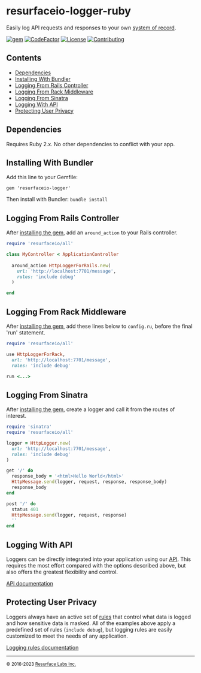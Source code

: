 # resurfaceio-logger-ruby
Easily log API requests and responses to your own <a href="https://resurface.io">system of record</a>.

[![gem](https://badge.fury.io/rb/resurfaceio-logger.svg)](https://badge.fury.io/rb/resurfaceio-logger)
[![CodeFactor](https://www.codefactor.io/repository/github/resurfaceio/logger-ruby/badge)](https://www.codefactor.io/repository/github/resurfaceio/logger-ruby)
[![License](https://img.shields.io/github/license/resurfaceio/logger-ruby)](https://github.com/resurfaceio/logger-ruby/blob/master/LICENSE)
[![Contributing](https://img.shields.io/badge/contributions-welcome-green.svg)](https://github.com/resurfaceio/logger-ruby/blob/master/CONTRIBUTING.md)

## Contents

<ul>
<li><a href="#dependencies">Dependencies</a></li>
<li><a href="#installing_with_bundler">Installing With Bundler</a></li>
<li><a href="#logging_from_rails_controller">Logging From Rails Controller</a></li>
<li><a href="#logging_from_rack_middleware">Logging From Rack Middleware</a></li>
<li><a href="#logging_from_sinatra">Logging From Sinatra</a></li>
<li><a href="#logging_with_api">Logging With API</a></li>
<li><a href="#privacy">Protecting User Privacy</a></li>
</ul>

<a name="dependencies"/>

## Dependencies

Requires Ruby 2.x. No other dependencies to conflict with your app.

<a name="installing_with_bundler"/>

## Installing With Bundler

Add this line to your Gemfile:

```
gem 'resurfaceio-logger'
```

Then install with Bundler: `bundle install`

<a name="logging_from_rails_controller"/>

## Logging From Rails Controller

After <a href="#installing_with_bundler">installing the gem</a>, add an `around_action` to your Rails controller.

```ruby
require 'resurfaceio/all'

class MyController < ApplicationController
  
  around_action HttpLoggerForRails.new(
    url: 'http://localhost:7701/message', 
    rules: 'include debug'
  )

end
```

<a name="logging_from_rack_middleware"/>

## Logging From Rack Middleware

After <a href="#installing_with_bundler">installing the gem</a>, add these lines below to `config.ru`, before the final
'run' statement.

```ruby
require 'resurfaceio/all'

use HttpLoggerForRack,
  url: 'http://localhost:7701/message',
  rules: 'include debug'

run <...>
```

<a name="logging_from_sinatra"/>

## Logging From Sinatra

After <a href="#installing_with_bundler">installing the gem</a>, create a logger and call it from the routes of interest.

```ruby
require 'sinatra'
require 'resurfaceio/all'

logger = HttpLogger.new(
  url: 'http://localhost:7701/message', 
  rules: 'include debug'
)

get '/' do
  response_body = '<html>Hello World</html>'
  HttpMessage.send(logger, request, response, response_body)
  response_body
end

post '/' do
  status 401
  HttpMessage.send(logger, request, response)
  ''
end
```

<a name="logging_with_api"/>

## Logging With API

Loggers can be directly integrated into your application using our [API](API.md). This requires the most effort compared with
the options described above, but also offers the greatest flexibility and control.

[API documentation](API.md)

<a name="privacy"/>

## Protecting User Privacy

Loggers always have an active set of <a href="https://resurface.io/rules.html">rules</a> that control what data is logged
and how sensitive data is masked. All of the examples above apply a predefined set of rules (`include debug`),
but logging rules are easily customized to meet the needs of any application.

<a href="https://resurface.io/rules.html">Logging rules documentation</a>

---
<small>&copy; 2016-2023 <a href="https://resurface.io">Resurface Labs Inc.</a></small>
